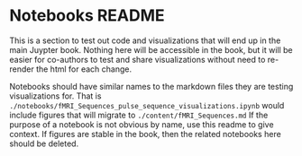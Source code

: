 # Notebooks README

This is a section to test out code and visualizations that will end up in the main Juypter book.
Nothing here will be accessible in the book,
but it will be easier for co-authors to test and share visualizations without need to re-render the html for each change.

Notebooks should have similar names to the markdown files they are testing visualizations for.
That is `./notebooks/fMRI_Sequences_pulse_sequence_visualizations.ipynb` would include figures that will migrate to `./content/fMRI_Sequences.md`
If the purpose of a notebook is not obvious by name,
use this readme to give context.
If figures are stable in the book,
then the related notebooks here should be deleted.
